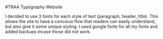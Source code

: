 #TRAA Typography Website

I decided to use 3 fonts for each style of text (paragraph, header, title).
This allows the site to have a concious flow that readers can easily understand, but also give it some unique styling.
I used google fonts for all my fonts and added backups incase those did not work.
